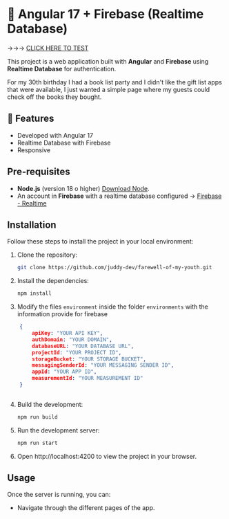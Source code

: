 # 🚀 Angular 17 + Firebase (Realtime Database)

→→→ [CLICK HERE TO TEST](https://juddy-dev.github.io/farewell-of-my-youth/)

This project is a web application built with **Angular** and **Firebase** using **Realtime Database** for authentication.

For my 30th birthday I had a book list party and I didn't like the gift list apps that were available, I just wanted a simple page where my guests could check off the books they bought.

## 📌 Features

- Developed with Angular 17
- Realtime Database with Firebase
- Responsive

## Pre-requisites

- **Node.js** (version 18 o higher) [Download Node](https://nodejs.org/).
- An account in **Firebase** with a realtime database configured  → [Firebase - Realtime](https://firebase.google.com/docs/database?hl=es-419)

## Installation

Follow these steps to install the project in your local environment:

1. Clone the repository:

   ```bash
   git clone https://github.com/juddy-dev/farewell-of-my-youth.git
   ```

2. Install the dependencies:

   ```bash
   npm install
   ```

3. Modify the files `environment` inside the folder `environments` with the information provide for firebase
```json
    {
        apiKey: "YOUR API KEY",
        authDomain: "YOUR DOMAIN",
        databaseURL: "YOUR DATABASE URL",
        projectId: "YOUR PROJECT ID",
        storageBucket: "YOUR STORAGE BUCKET",
        messagingSenderId: "YOUR MESSAGING SENDER ID",
        appId: "YOUR APP ID",
        measurementId: "YOUR MEASUREMENT ID"
    }
  
```
4. Build the development:

   ```bash
   npm run build
   ```
6. Run the development server:

   ```bash
   npm run start
   ```
7. Open http://localhost:4200 to view the project in your browser.

## Usage

Once the server is running, you can:

- Navigate through the different pages of the app.